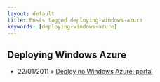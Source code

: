 ```yaml
---
layout: default
title: Posts tagged deploying-windows-azure
keywords: [deploying-windows-azure]
---
```

<h2 class="category">Deploying Windows Azure</h2>
<ul class="posts">
<li>
<p>
<span class="date">22/01/2011</span> &raquo; 
<a href="/blog/deploy-no-windows-azure-portal">Deploy no Windows Azure: portal</a>
</p>
</li> 
</ul>
